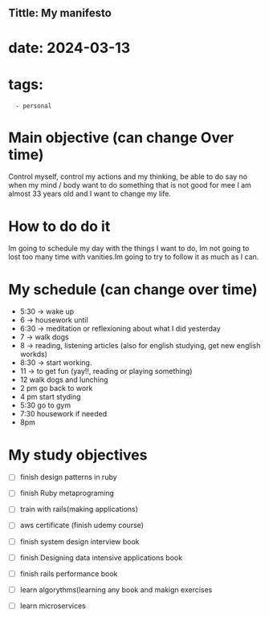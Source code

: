 
## Tittle: My manifesto 
# date: 2024-03-13
# tags: 
      - personal



# Main objective (can change Over time)
Control myself, control my actions and my thinking, be able to do say no when my mind / body want to do something that is not good for mee
I am  almost 33 years old and I want to change my life.  



# How to do do it 
Im going to schedule my day with the things I want to do, Im not going to lost too many time with vanities.Im going to try to follow it as much as I can.



# My schedule (can change over time)
- 5:30 -> wake up
- 6 -> housework until
- 6:30 -> meditation or reflexioning about what I did yesterday 
- 7 -> walk dogs
- 8 -> reading, listening articles (also for english studying, get new english workds)
- 8:30 -> start working.
- 11 -> to get fun (yay!!, reading or playing something)
- 12 walk dogs and lunching
- 2 pm go back to work
- 4 pm start styding
- 5:30 go to gym
- 7:30 housework if needed
- 8pm







# My study objectives
- [ ] finish design patterns in ruby
- [ ] finish Ruby metaprograming
- [ ] train with rails(making applications)
- [ ] aws certificate (finish udemy course)
- [ ] finish system design interview book
- [ ] finish Designing data intensive applications book
- [ ] finish rails performance book
- [ ] learn algorythms(learning any book and makign exercises
- [ ] learn microservices










